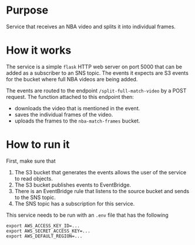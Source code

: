# Purpose
Service that receives an NBA video and splits it into individual frames.

# How it works
The service is a simple `flask` HTTP web server on port 5000 that can be added as a subscriber to an SNS topic. The events it expects are
S3 events for the bucket where full NBA videos are being added.

The events are routed to the endpoint `/split-full-match-video` by a POST request. The function attached to this endpoint
then:

* downloads the video that is mentioned in the event.
* saves the individual frames of the video.
* uploads the frames to the `nba-match-frames` bucket.

# How to run it
First, make sure that

1. The S3 bucket that generates the events allows the user of the service to read objects.
2. The S3 bucket publishes events to EventBridge.
3. There is an EventBridge rule that listens to the source bucket and sends to the SNS topic.
4. The SNS topic has a subscription for this service.

This service needs to be run with an `.env` file that has the following

```
export AWS_ACCESS_KEY_ID=...
export AWS_SECRET_ACCESS_KEY=...
export AWS_DEFAULT_REGION=...
```